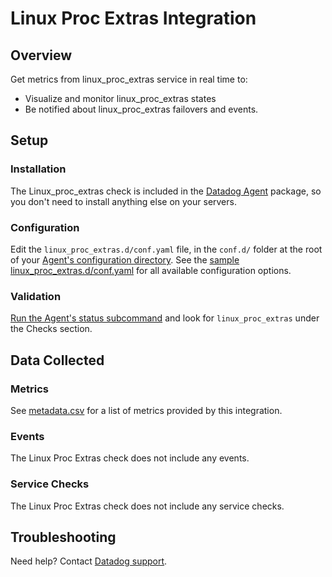 # Linux Proc Extras Integration

## Overview

Get metrics from linux_proc_extras service in real time to:

- Visualize and monitor linux_proc_extras states
- Be notified about linux_proc_extras failovers and events.

## Setup

### Installation

The Linux_proc_extras check is included in the [Datadog Agent][1] package, so you don't need to install anything else on your servers.

### Configuration

Edit the `linux_proc_extras.d/conf.yaml` file, in the `conf.d/` folder at the root of your [Agent's configuration directory][2]. See the [sample linux_proc_extras.d/conf.yaml][3] for all available configuration options.

### Validation

[Run the Agent's status subcommand][4] and look for `linux_proc_extras` under the Checks section.

## Data Collected

### Metrics

See [metadata.csv][5] for a list of metrics provided by this integration.

### Events

The Linux Proc Extras check does not include any events.

### Service Checks

The Linux Proc Extras check does not include any service checks.

## Troubleshooting

Need help? Contact [Datadog support][6].

[1]: https://app.datadoghq.com/account/settings#agent
[2]: https://docs.datadoghq.com/agent/guide/agent-configuration-files/#agent-configuration-directory
[3]: https://github.com/DataDog/integrations-core/blob/master/linux_proc_extras/datadog_checks/linux_proc_extras/data/conf.yaml.example
[4]: https://docs.datadoghq.com/agent/guide/agent-commands/#agent-status-and-information
[5]: https://github.com/DataDog/integrations-core/blob/master/linux_proc_extras/metadata.csv
[6]: https://docs.datadoghq.com/help/
